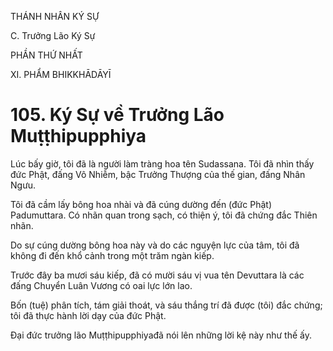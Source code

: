 THÁNH NHÂN KÝ SỰ

C. Trưởng Lão Ký Sự

PHẦN THỨ NHẤT

XI. PHẨM BHIKKHĀDĀYĪ

# 105. Ký Sự về Trưởng Lão Muṭṭhipupphiya

Lúc bấy giờ, tôi đã là người làm tràng hoa tên Sudassana. Tôi đã nhìn thấy đức Phật, đấng Vô Nhiễm, bậc Trưởng Thượng của thế gian, đấng Nhân Ngưu.

Tôi đã cầm lấy bông hoa nhài và đã cúng dường đến (đức Phật) Padumuttara. Có nhãn quan trong sạch, có thiện ý, tôi đã chứng đắc Thiên nhãn.

Do sự cúng dường bông hoa này và do các nguyện lực của tâm, tôi đã không đi đến khổ cảnh trong một trăm ngàn kiếp.

Trước đây ba mươi sáu kiếp, đã có mười sáu vị vua tên Devuttara là các đấng Chuyển Luân Vương có oai lực lớn lao.

Bốn (tuệ) phân tích, tám giải thoát, và sáu thắng trí đã được (tôi) đắc chứng; tôi đã thực hành lời dạy của đức Phật.

Đại đức trưởng lão Muṭṭhipupphiyađã nói lên những lời kệ này như thế ấy.
